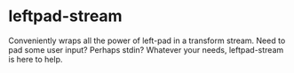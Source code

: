 # leftpad-stream

Conveniently wraps all the power of left-pad in a transform stream. Need to pad some user input? Perhaps stdin? Whatever your needs, leftpad-stream is here to help.
